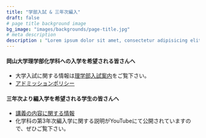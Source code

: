 ```yaml
---
title: "学部入試 & 三年次編入"
draft: false
# page title background image
bg_image: "images/backgrounds/page-title.jpg"
# meta description
description : "Lorem ipsum dolor sit amet, consectetur adipisicing elit, sed do eiusmod tempor incididunt ut labore. dolore magna aliqua. Ut enim ad minim veniam, quis nostrud."
---
```


#### 岡山大学理学部化学科への入学を希望される皆さんへ

* 大学入試に関する情報は[理学部入試案内](http://www.science.okayama-u.ac.jp/prospective/chem.html)をご覧下さい。
* [アドミッションポリシー](http://www.okayama-u.ac.jp/tp/admission/policy19.html)

#### 三年次より編入学を希望される学生の皆さんへ

* [講義の内容に関する情報](3nenji)
* 化学科の第3年次編入学に関する説明がYouTubeにて公開されていますので、ぜひご覧下さい。
